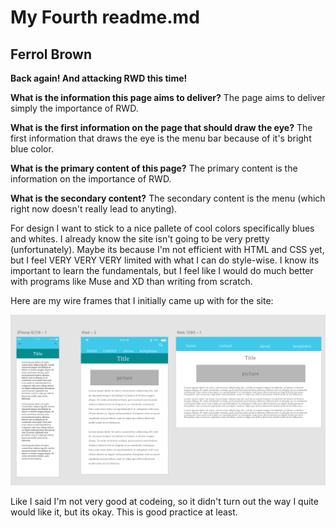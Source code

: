 # My Fourth readme.md

## Ferrol Brown

**Back again! And attacking RWD this time!**

**What is the information this page aims to deliver?**
The page aims to deliver simply the importance of RWD.

**What is the first information on the page that should draw the eye?**
The first information that draws the eye is the menu bar because of it's bright blue color.

**What is the primary content of this page?**
The primary content is the information on the importance of RWD.

**What is the secondary content?**
The secondary content is the menu (which right now doesn't really lead to anyting).

For design I want to stick to a nice pallete of cool colors specifically blues and whites. I already know the site isn't going to be very pretty (unfortunately). Maybe its because I'm not efficient with HTML and CSS yet, but I feel VERY VERY VERY limited with what I can do style-wise. I know its important to learn the fundamentals, but I feel like I would do much better with programs like Muse and XD than writing from scratch.

Here are my wire frames that I initially came up with for the site:

![image of Frankstein Site mood board](./images/wireframe.png)

Like I said I'm not very good at codeing, so it didn't turn out the way I quite would like it, but its okay. This is good practice at least. 
